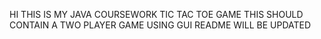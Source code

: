 HI
THIS IS MY JAVA COURSEWORK
TIC TAC TOE GAME
THIS SHOULD CONTAIN A TWO PLAYER GAME USING GUI
README WILL BE UPDATED